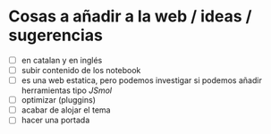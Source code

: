 # Cosas a añadir a la web / ideas / sugerencias

- [ ] en catalan y en inglés
- [ ] subir contenido de los notebook
- [ ] es una web estatica, pero podemos investigar si podemos añadir herramientas tipo *JSmol*
- [ ] optimizar (pluggins)
- [ ] acabar de alojar el tema
- [ ] hacer una portada
